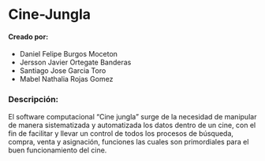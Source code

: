 # Cine-Jungla

<h4>Creado por: </h4>

  <ul>

   <li>Daniel Felipe Burgos Moceton</li>
   <li>Jersson Javier Ortegate Banderas</li>
   <li>Santiago Jose Garcia Toro</li>
   <li>Mabel Nathalia Rojas Gomez</li>

  </ul>

<div>
    <h3>Descripción:</h3>
    <p>El software computacional “Cine jungla” surge de la necesidad de manipular de manera sistematizada y automatizada los datos dentro de un cine, con el fin de facilitar y llevar un control de todos los procesos de búsqueda, compra, venta y asignación, funciones las cuales son primordiales para el buen funcionamiento del cine.</p>
